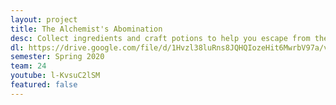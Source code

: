 ```yaml
---
layout: project
title: The Alchemist's Abomination
desc: Collect ingredients and craft potions to help you escape from the Abomination, featuring randomly generated levels with increasing difficulty.
dl: https://drive.google.com/file/d/1Hvzl38luRns8JQHQIozeHit6MwrbV97a/view?usp=sharing
semester: Spring 2020
team: 24
youtube: l-KvsuC2lSM
featured: false
---
```

